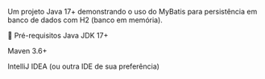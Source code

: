 Um projeto Java 17+ demonstrando o uso do MyBatis para persistência em banco de dados com H2 (banco em memória).

📌 Pré-requisitos
Java JDK 17+

Maven 3.6+

IntelliJ IDEA (ou outra IDE de sua preferência)

